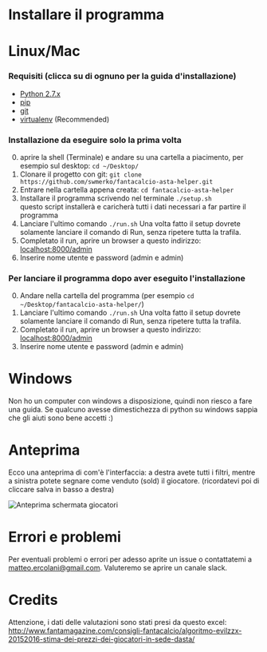 # Installare il programma

# Linux/Mac
### Requisiti (clicca su di ognuno per la guida d'installazione)
- [Python 2.7.x](http://docs.python-guide.org/en/latest/starting/installation/)
- [pip](https://pip.pypa.io/en/stable/installing/)
- [git](https://git-scm.com/book/en/v2/Getting-Started-Installing-Git)
- [virtualenv](https://virtualenv.pypa.io/en/stable/installation/) (Recommended)

### Installazione da eseguire solo la prima volta
0. aprire la shell (Terminale) e andare su una cartella a piacimento, per esempio sul desktop: `cd ~/Desktop/`
1. Clonare il progetto con git: `git clone https://github.com/swmerko/fantacalcio-asta-helper.git`
2. Entrare nella cartella appena creata: `cd fantacalcio-asta-helper`
3. Installare il programma scrivendo nel terminale `./setup.sh`  
   questo script installerà e caricherà tutti i dati necessari a far partire il programma
4. Lanciare l'ultimo comando `./run.sh`
    Una volta fatto il setup dovrete solamente lanciare il comando di Run, senza ripetere tutta la trafila.
5. Completato il run, aprire un browser a questo indirizzo: [localhost:8000/admin](http://localhost:8000/admin)
6. Inserire nome utente e password (admin e admin)

### Per lanciare il programma dopo aver eseguito l'installazione
0. Andare nella cartella del programma (per esempio `cd ~/Desktop/fantacalcio-asta-helper/`)
1. Lanciare l'ultimo comando `./run.sh`
    Una volta fatto il setup dovrete solamente lanciare il comando di Run, senza ripetere tutta la trafila.
2. Completato il run, aprire un browser a questo indirizzo: [localhost:8000/admin](http://localhost:8000/admin)
3. Inserire nome utente e password (admin e admin)


# Windows
Non ho un computer con windows a disposizione, quindi non riesco a fare una guida. Se qualcuno avesse dimestichezza di python su windows sappia che gli aiuti sono bene accetti :)

# Anteprima
Ecco una anteprima di com'è l'interfaccia: a destra avete tutti i filtri, mentre a sinistra potete segnare come venduto (sold) il giocatore. (ricordatevi poi di cliccare salva in basso a destra)

![Anteprima schermata giocatori](https://s13.postimg.org/wmewp6g0n/Schermata_2016_08_27_alle_16_52_10.png)

# Errori e problemi
Per eventuali problemi o errori per adesso aprite un issue o contattatemi a matteo.ercolani@gmail.com. Valuteremo se aprire un canale slack.

# Credits
Attenzione, i dati delle valutazioni sono stati presi da questo excel: http://www.fantamagazine.com/consigli-fantacalcio/algoritmo-evilzzx-20152016-stima-dei-prezzi-dei-giocatori-in-sede-dasta/

